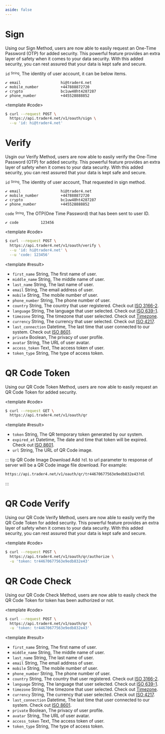 ```yaml
---
aside: false
---
```


<!--@include: /partials/libraries.md-->

<CodeBox lang="Restful" method="POST" endpoint="/v1/oauth/sign">

# Sign

Using our Sign Method, users are now able to easily request an One-Time Password (OTP) for added security. This powerful feature provides an extra layer of safety when it comes to your data security. With this added security, you can rest assured that your data is kept safe and secure.

`id` <sup><sub>String</sub></sup>, The identity of user account, it can be below items.

    ✔️ email                  hi@trader4.net   
    ✔️ mobile_number          +447888872720  
    ✔️ crypto                 bc1uw48ht4287287
    ✔️ phone_number           +445528888852

<template #code>

```bash
$ curl --request POST \
  https://api.trader4.net/v1/oauth/sign \
  --u 'id: hi@trader4.net'
```

</template>

</CodeBox>

<Response jfile="v1/oauth/sign" >

</Response>

<CodeBox lang="Restful" method="POST" endpoint="/v1/oauth/verify">

# Verify

Usgin our Verify Method, users are now able to easily verify the One-Time Password (OTP) for added security. This powerful feature provides an extra layer of safety when it comes to your data security. With this added security, you can rest assured that your data is kept safe and secure.

`id` <sup><sub>String</sub></sup>, The identity of user account, That requested in sign method.

    ✔️ email                  hi@trader4.net   
    ✔️ mobile_number          +447888872720  
    ✔️ crypto                 bc1uw48ht4287287
    ✔️ phone_number           +445528888852

`code` <sup><sub>String</sub></sup>, The OTP(One Time Password) that has been sent to user ID.

    ✔️ code          123456

<template #code>

```bash
$ curl --request POST \
  https://api.trader4.net/v1/oauth/verify \
  --u 'id: hi@trader4.net' \
  --u 'code: 123456'
```

</template>

</CodeBox>

<Response jfile="v1/oauth/verify" >

<template #result>

- `first_name` <span>String</span>, The first name of user.
- `middle_name` <span>String</span>, The middle name of user.
- `last_name` <span>String</span>, The last name of user.
- `email` <span>String</span>, The email address of user.
- `mobile` <span>String</span>, The mobile number of user.
- `phone_number` <span>String</span>, The phone number of user.
- `country` <span>String</span>, The country that user registered. Check out [ISO 3166-2](https://www.iso.org/iso-3166-country-codes.html).
- `language` <span>String</span>, The language that user selected. Check out [ISO 639-1](https://www.iso.org/iso-639-language-codes.html).
- `timezone` <span>String</span>, The timezone that user selected. Check out [Timezone](https://en.wikipedia.org/wiki/List_of_tz_database_time_zones).
- `currency` <span>String</span>, The currency that user selected. Check out [ISO 4217](https://www.iso.org/iso-4217-currency-codes.html).
- `last_connection` <span>Datetime</span>, The last time that user connected to our system. Check out [ISO 8601](https://www.iso.org/iso-8601-date-and-time-format.html).
- `private` <span>Boolean</span>, The privacy of user profile.
- `avatar` <span>String</span>, The URL of user avatar.
- `access_token` <span>Text</span>, The access token of user.
- `token_type` <span>String</span>, The type of access token.


</template>

</Response>



<CodeBox lang="Restful" method="GET" endpoint="/v1/oauth/qr">

# QR Code Token

Using our QR Code Token Method, users are now able to easily request an QR Code Token for added security.

<template #code>

```bash
$ curl --request GET \
  https://api.trader4.net/v1/oauth/qr
```

</template>

</CodeBox>

<Response jfile="v1/oauth/qr" >

<template #result>

- `token` <span>String</span>, The QR temporary token generated by our system.
- `expired_at` <span>Datetime</span>, The date and time that token will be expired. Check out [ISO 8601](https://www.iso.org/iso-8601-date-and-time-format.html).
- `url` <span>String</span>, The URL of QR Code image.

</template>

</Response>

::: tip QR Code Image Download
Add `?dl` to url parameter to response of server will be a QR Code image file download. For example:

```bash
https://api.trader4.net/v1/oauth/qr/tr44670677563e9edb832e43?dl
```
:::

<CodeBox lang="Restful" method="POST" endpoint="/v1/oauth/qr">

# QR Code Verify

Using our QR Code Verify Method, users are now able to easily verify the QR Code Token for added security. This powerful feature provides an extra layer of safety when it comes to your data security. With this added security, you can rest assured that your data is kept safe and secure.

<!--@include: /partials/authorization.md-->

<template #code>

```bash
$ curl --request POST \
  https://api.trader4.net/v1/oauth/qr/authorize \
  -u 'token: tr44670677563e9edb832e43'
```

</template>

</CodeBox>

<Response jfile="v1/oauth/qr/authorize" >

</Response>


<CodeBox lang="Restful" method="POST" endpoint="/v1/oauth/qr">

# QR Code Check

Using our QR Code Check Method, users are now able to easily check the QR Code Token for token has been authorized or not.

<template #code>

```bash
$ curl --request POST \
  https://api.trader4.net/v1/oauth/qr \
  -u 'token: tr44670677563e9edb832e43'
```

</template>

</CodeBox>

<Response jfile="v1/oauth/qr-post" >

<template #result>

- `first_name` <span>String</span>, The first name of user.
- `middle_name` <span>String</span>, The middle name of user.
- `last_name` <span>String</span>, The last name of user.
- `email` <span>String</span>, The email address of user.
- `mobile` <span>String</span>, The mobile number of user.
- `phone_number` <span>String</span>, The phone number of user.
- `country` <span>String</span>, The country that user registered. Check out [ISO 3166-2](https://www.iso.org/iso-3166-country-codes.html).
- `language` <span>String</span>, The language that user selected. Check out [ISO 639-1](https://www.iso.org/iso-639-language-codes.html).
- `timezone` <span>String</span>, The timezone that user selected. Check out [Timezone](https://en.wikipedia.org/wiki/List_of_tz_database_time_zones).
- `currency` <span>String</span>, The currency that user selected. Check out [ISO 4217](https://www.iso.org/iso-4217-currency-codes.html).
- `last_connection` <span>Datetime</span>, The last time that user connected to our system. Check out [ISO 8601](https://www.iso.org/iso-8601-date-and-time-format.html).
- `private` <span>Boolean</span>, The privacy of user profile.
- `avatar` <span>String</span>, The URL of user avatar.
- `access_token` <span>Text</span>, The access token of user.
- `token_type` <span>String</span>, The type of access token.

</template>

</Response>